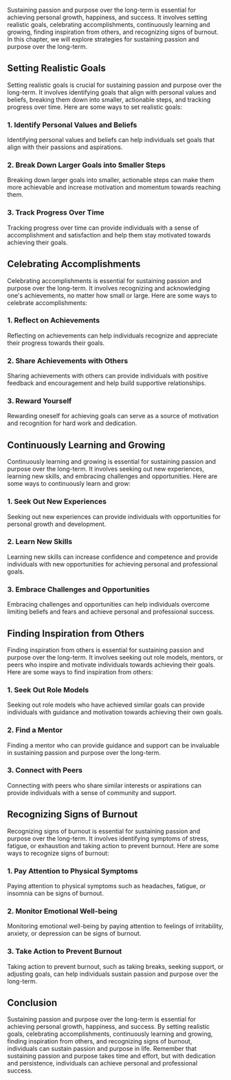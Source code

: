 
Sustaining passion and purpose over the long-term is essential for achieving personal growth, happiness, and success. It involves setting realistic goals, celebrating accomplishments, continuously learning and growing, finding inspiration from others, and recognizing signs of burnout. In this chapter, we will explore strategies for sustaining passion and purpose over the long-term.

Setting Realistic Goals
-----------------------

Setting realistic goals is crucial for sustaining passion and purpose over the long-term. It involves identifying goals that align with personal values and beliefs, breaking them down into smaller, actionable steps, and tracking progress over time. Here are some ways to set realistic goals:

### 1. Identify Personal Values and Beliefs

Identifying personal values and beliefs can help individuals set goals that align with their passions and aspirations.

### 2. Break Down Larger Goals into Smaller Steps

Breaking down larger goals into smaller, actionable steps can make them more achievable and increase motivation and momentum towards reaching them.

### 3. Track Progress Over Time

Tracking progress over time can provide individuals with a sense of accomplishment and satisfaction and help them stay motivated towards achieving their goals.

Celebrating Accomplishments
---------------------------

Celebrating accomplishments is essential for sustaining passion and purpose over the long-term. It involves recognizing and acknowledging one's achievements, no matter how small or large. Here are some ways to celebrate accomplishments:

### 1. Reflect on Achievements

Reflecting on achievements can help individuals recognize and appreciate their progress towards their goals.

### 2. Share Achievements with Others

Sharing achievements with others can provide individuals with positive feedback and encouragement and help build supportive relationships.

### 3. Reward Yourself

Rewarding oneself for achieving goals can serve as a source of motivation and recognition for hard work and dedication.

Continuously Learning and Growing
---------------------------------

Continuously learning and growing is essential for sustaining passion and purpose over the long-term. It involves seeking out new experiences, learning new skills, and embracing challenges and opportunities. Here are some ways to continuously learn and grow:

### 1. Seek Out New Experiences

Seeking out new experiences can provide individuals with opportunities for personal growth and development.

### 2. Learn New Skills

Learning new skills can increase confidence and competence and provide individuals with new opportunities for achieving personal and professional goals.

### 3. Embrace Challenges and Opportunities

Embracing challenges and opportunities can help individuals overcome limiting beliefs and fears and achieve personal and professional success.

Finding Inspiration from Others
-------------------------------

Finding inspiration from others is essential for sustaining passion and purpose over the long-term. It involves seeking out role models, mentors, or peers who inspire and motivate individuals towards achieving their goals. Here are some ways to find inspiration from others:

### 1. Seek Out Role Models

Seeking out role models who have achieved similar goals can provide individuals with guidance and motivation towards achieving their own goals.

### 2. Find a Mentor

Finding a mentor who can provide guidance and support can be invaluable in sustaining passion and purpose over the long-term.

### 3. Connect with Peers

Connecting with peers who share similar interests or aspirations can provide individuals with a sense of community and support.

Recognizing Signs of Burnout
----------------------------

Recognizing signs of burnout is essential for sustaining passion and purpose over the long-term. It involves identifying symptoms of stress, fatigue, or exhaustion and taking action to prevent burnout. Here are some ways to recognize signs of burnout:

### 1. Pay Attention to Physical Symptoms

Paying attention to physical symptoms such as headaches, fatigue, or insomnia can be signs of burnout.

### 2. Monitor Emotional Well-being

Monitoring emotional well-being by paying attention to feelings of irritability, anxiety, or depression can be signs of burnout.

### 3. Take Action to Prevent Burnout

Taking action to prevent burnout, such as taking breaks, seeking support, or adjusting goals, can help individuals sustain passion and purpose over the long-term.

Conclusion
----------

Sustaining passion and purpose over the long-term is essential for achieving personal growth, happiness, and success. By setting realistic goals, celebrating accomplishments, continuously learning and growing, finding inspiration from others, and recognizing signs of burnout, individuals can sustain passion and purpose in life. Remember that sustaining passion and purpose takes time and effort, but with dedication and persistence, individuals can achieve personal and professional success.
